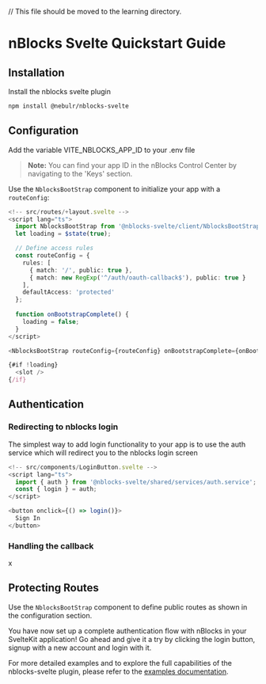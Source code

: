 // This file should be moved to the learning directory.

# nBlocks Svelte Quickstart Guide

## Installation
Install the nblocks svelte plugin

```bash
npm install @nebulr/nblocks-svelte
```

## Configuration
Add the variable VITE_NBLOCKS_APP_ID to your .env file

> **Note:** You can find your app ID in the nBlocks Control Center by navigating to the 'Keys' section.

Use the `NblocksBootStrap` component to initialize your app with a `routeConfig`:

```ts
<!-- src/routes/+layout.svelte -->
<script lang="ts">
  import NblocksBootStrap from '@nblocks-svelte/client/NblocksBootStrap.svelte';
  let loading = $state(true);

  // Define access rules
  const routeConfig = {
    rules: [
      { match: '/', public: true },
      { match: new RegExp('^/auth/oauth-callback$'), public: true }
    ],
    defaultAccess: 'protected'
  };
    
  function onBootstrapComplete() {
    loading = false;
  }
</script>

<NblocksBootStrap routeConfig={routeConfig} onBootstrapComplete={onBootstrapComplete} />

{#if !loading}
  <slot />
{/if}
```

## Authentication

### Redirecting to nblocks login

The simplest way to add login functionality to your app is to use the auth service which will redirect you to the nblocks login screen

```ts
<!-- src/components/LoginButton.svelte -->
<script lang="ts">
  import { auth } from '@nblocks-svelte/shared/services/auth.service';
  const { login } = auth;
</script>

<button onclick={() => login()}>
  Sign In
</button>
```

### Handling the callback

x

## Protecting Routes

Use the `NblocksBootStrap` component to define public routes as shown in the configuration section.

You have now set up a complete authentication flow with nBlocks in your SvelteKit application!
Go ahead and give it a try by clicking the login button, signup with a new account and login with it.

For more detailed examples and to explore the full capabilities of the nblocks-svelte plugin, please refer to the [examples documentation](examples.md).

